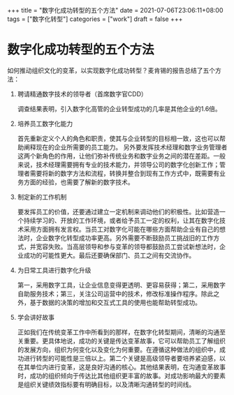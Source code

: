 +++
title = "数字化成功转型的五个方法"
date = 2021-07-06T23:06:11+08:00
tags = ["数字化转型"]
categories = ["work"]
draft = false
+++
# 数字化成功转型的五个方法

如何推动组织文化的变革，以实现数字化成功转型？麦肯锡的报告总结了五个方法：

1. 聘请精通数字技术的领导者（首席数字官CDD）

	调查结果表明，引入数字化高管的企业转型成功的几率是其他企业的1.6倍。

2. 培养员工数字化能力

	首先重新定义个人的角色和职责，使其与企业转型的目标相一致，这也可以帮助阐释现在的企业所需要的员工能力。
另外要发挥技术经理和数字业务管理者这两个新角色的作用，让他们弥补传统业务和数字业务之间的潜在差距。一般来说，技术经理需要拥有专业的技术能力，并领导公司的数字化创新工作；管理者需要将新的数字方法和流程，转换并整合到现有工作方式中，既需要有业务方面的经验，也需要了解新的数字技术。

3. 制定新的工作机制

	要发挥员工的价值，还要通过建立一定机制来调动他们的积极性。比如营造一个持续学习的、开放的工作环境，或者给予员工一定的权利，让其在数字化技术采用方面拥有发言权。当员工对数字化可能在哪些方面帮助企业有自己的想法时，企业数字化转型成功率更高。另外需要不断鼓励员工挑战旧的工作方式，并宽容失败。当高层领导和参与变革的领导都鼓励员工尝试新想法时，企业成功的可能性更大。最后还要确保部门、员工之间有交流协作。

4. 为日常工具进行数字化升级

	第一，采用数字工具，让企业信息变得更透明、更容易获得；第二，采用数字自助服务技术；第三，关注公司运营中的技术，修改标准操作程序。除此之外，基于数据的决策的增加和交互式工具的使用也能帮助转型成功。

5. 学会讲好故事

	正如我们在传统变革工作中所看到的那样，在数字化转型期间，清晰的沟通至关重要。更具体地说，成功的关键是传达变革故事，它可以帮助员工了解组织的发展方向，组织为何变化以及变化为何重要。在遵循这种做法的组织中，成功进行转型的可能性是三倍以上。第二个关键是高级领导者要培养紧迫感，以在其单位内进行变革，这是良好沟通的核心。其他结果表明，在沟通变革故事时，成功的组织倾向于传达比其他组织更丰富的故事。对成功影响最大的要素是组织关键绩效指标要有明确目标，以及清晰沟通转型的时间线。